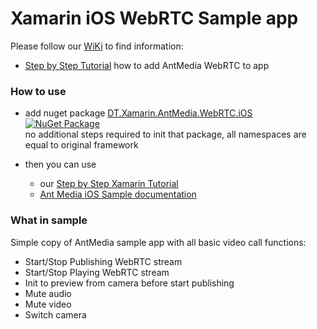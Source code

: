 # Xamarin iOS WebRTC Sample app

Please follow our [WiKi](https://github.com/DreamTeamMobile/Xamarin.AntMedia.Samples/wiki) to find information:

* [Step by Step Tutorial](https://github.com/DreamTeamMobile/Xamarin.AntMedia.Samples/wiki/Xamarin-iOS-WebRTC-Tutorial) how to add AntMedia WebRTC to app

### How to use

* add nuget package [DT.Xamarin.AntMedia.WebRTC.iOS](https://www.nuget.org/packages/DT.Xamarin.AntMedia.WebRTC.iOS/) [![NuGet Package](https://buildstats.info/nuget/DT.Xamarin.AntMedia.WebRTC.iOS/)](https://www.nuget.org/packages/DT.Xamarin.AntMedia.WebRTC.iOS/)
<br>no additional steps required to init that package, all namespaces are equal to original framework

* then you can use 
  * our [Step by Step Xamarin Tutorial](https://github.com/DreamTeamMobile/Xamarin.AntMedia.Samples/wiki/Xamarin-iOS-WebRTC-Tutorial)
  * [Ant Media iOS Sample documentation](https://github.com/ant-media/Ant-Media-Server/wiki/WebRTC-iOS-SDK-Guide)

### What in sample

Simple copy of AntMedia sample app with all basic video call functions:

* Start/Stop Publishing WebRTC stream
* Start/Stop Playing WebRTC stream
* Init to preview from camera before start publishing
* Mute audio
* Mute video
* Switch camera
